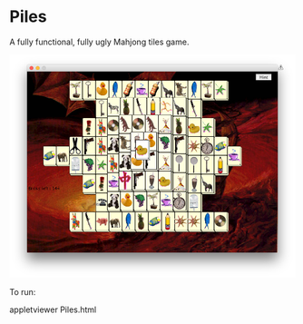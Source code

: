 Piles
=====

A fully functional, fully ugly Mahjong tiles game.

![](PilesScreen.png?raw=true "Screenshot of the beauty of Piles.")

To run:

appletviewer Piles.html

